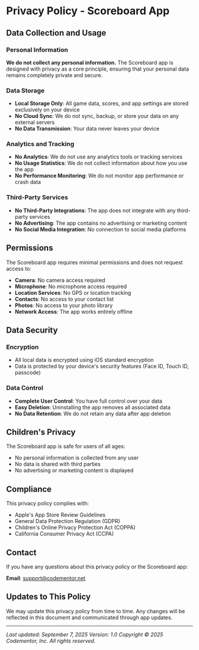 # Privacy Policy - Scoreboard App

## Data Collection and Usage

### Personal Information
**We do not collect any personal information.** The Scoreboard app is designed with privacy as a core principle, ensuring that your personal data remains completely private and secure.

### Data Storage
- **Local Storage Only**: All game data, scores, and app settings are stored exclusively on your device
- **No Cloud Sync**: We do not sync, backup, or store your data on any external servers
- **No Data Transmission**: Your data never leaves your device

### Analytics and Tracking
- **No Analytics**: We do not use any analytics tools or tracking services
- **No Usage Statistics**: We do not collect information about how you use the app
- **No Performance Monitoring**: We do not monitor app performance or crash data

### Third-Party Services
- **No Third-Party Integrations**: The app does not integrate with any third-party services
- **No Advertising**: The app contains no advertising or marketing content
- **No Social Media Integration**: No connection to social media platforms

## Permissions

The Scoreboard app requires minimal permissions and does not request access to:

- **Camera**: No camera access required
- **Microphone**: No microphone access required
- **Location Services**: No GPS or location tracking
- **Contacts**: No access to your contact list
- **Photos**: No access to your photo library
- **Network Access**: The app works entirely offline

## Data Security

### Encryption
- All local data is encrypted using iOS standard encryption
- Data is protected by your device's security features (Face ID, Touch ID, passcode)

### Data Control
- **Complete User Control**: You have full control over your data
- **Easy Deletion**: Uninstalling the app removes all associated data
- **No Data Retention**: We do not retain any data after app deletion

## Children's Privacy

The Scoreboard app is safe for users of all ages:
- No personal information is collected from any user
- No data is shared with third parties
- No advertising or marketing content is displayed

## Compliance

This privacy policy complies with:
- Apple's App Store Review Guidelines
- General Data Protection Regulation (GDPR)
- Children's Online Privacy Protection Act (COPPA)
- California Consumer Privacy Act (CCPA)

## Contact

If you have any questions about this privacy policy or the Scoreboard app:

**Email**: [support@codementor.net](mailto:support@codementor.net)

## Updates to This Policy

We may update this privacy policy from time to time. Any changes will be reflected in this document and communicated through app updates.

---

*Last updated: September 7, 2025*
*Version: 1.0*
*Copyright © 2025 Codementor, Inc. All rights reserved.*
